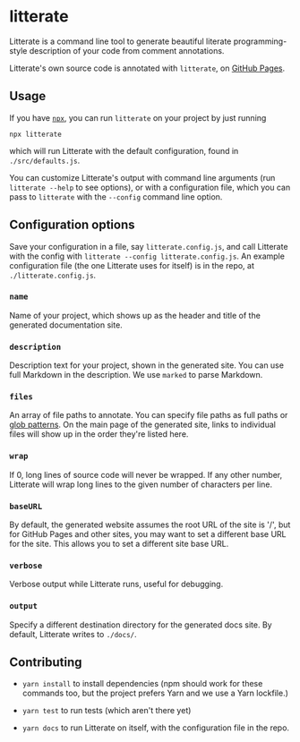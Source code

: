 # litterate

Litterate is a command line tool to generate beautiful literate programming-style description of your code from comment annotations.

Litterate's own source code is annotated with `litterate`, on [GitHub Pages](https://thesephist.github.io/litterate/).

## Usage

If you have [`npx`](https://medium.com/@maybekatz/introducing-npx-an-npm-package-runner-55f7d4bd282b), you can run `litterate` on your project by just running

```
npx litterate
```

which will run Litterate with the default configuration, found in `./src/defaults.js`.

You can customize Litterate's output with command line arguments (run `litterate --help` to see options), or with a configuration file, which you can pass to `litterate` with the `--config` command line option.

## Configuration options

Save your configuration in a file, say `litterate.config.js`, and call Litterate with the config with `litterate --config litterate.config.js`. An example configuration file (the one Litterate uses for itself) is in the repo, at `./litterate.config.js`.

### `name`

Name of your project, which shows up as the header and title of the generated documentation site.

### `description`

Description text for your project, shown in the generated site. You can use full Markdown in the description. We use `marked` to parse Markdown.

### `files`

An array of file paths to annotate. You can specify file paths as full paths or [glob patterns](https://en.wikipedia.org/wiki/Glob_(programming)). On the main page of the generated site, links to individual files will show up in the order they're listed here.

### `wrap`

If 0, long lines of source code will never be wrapped. If any other number, Litterate will wrap long lines to the given number of characters per line.

### `baseURL`

By default, the generated website assumes the root URL of the site is '/', but for GitHub Pages and other sites, you may want to set a different base URL for the site. This allows you to set a different site base URL.

### `verbose`

Verbose output while Litterate runs, useful for debugging.

### `output`

Specify a different destination directory for the generated docs site. By default, Litterate writes to `./docs/`.

## Contributing

- `yarn install` to install dependencies (npm should work for these commands too, but the project prefers Yarn and we use a Yarn lockfile.)

- `yarn test` to run tests (which aren't there yet)

- `yarn docs` to run Litterate on itself, with the configuration file in the repo.
